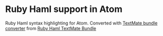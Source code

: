 # Ruby Haml support in Atom

Ruby Haml syntax highlighting for Atom. Converted with  [TextMate bundle converter](http://atom.io/docs/latest/converting-a-text-mate-bundle) from [Ruby Haml TextMate Bundle](https://github.com/textmate/ruby-haml.tmbundle)
